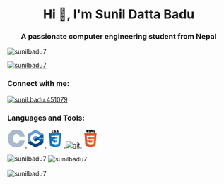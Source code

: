 <h1 align="center">Hi 👋, I'm Sunil Datta Badu</h1>
<h3 align="center">A passionate computer engineering student from Nepal</h3>

<p align="left"> <img src="https://komarev.com/ghpvc/?username=sunilbadu7&label=Profile%20views&color=0e75b6&style=flat" alt="sunilbadu7" /> </p>

<p align="left"> <a href="https://github.com/ryo-ma/github-profile-trophy"><img src="https://github-profile-trophy.vercel.app/?username=sunilbadu7" alt="sunilbadu7" /></a> </p>

<h3 align="left">Connect with me:</h3>
<p align="left">
<a href="https://fb.com/sunil.badu.451079" target="blank"><img align="center" src="https://raw.githubusercontent.com/rahuldkjain/github-profile-readme-generator/master/src/images/icons/Social/facebook.svg" alt="sunil.badu.451079" height="30" width="40" /></a>
</p>

<h3 align="left">Languages and Tools:</h3>
<p align="left"> <a href="https://www.cprogramming.com/" target="_blank" rel="noreferrer"> <img src="https://raw.githubusercontent.com/devicons/devicon/master/icons/c/c-original.svg" alt="c" width="40" height="40"/> </a> <a href="https://www.w3schools.com/cpp/" target="_blank" rel="noreferrer"> <img src="https://raw.githubusercontent.com/devicons/devicon/master/icons/cplusplus/cplusplus-original.svg" alt="cplusplus" width="40" height="40"/> </a> <a href="https://www.w3schools.com/css/" target="_blank" rel="noreferrer"> <img src="https://raw.githubusercontent.com/devicons/devicon/master/icons/css3/css3-original-wordmark.svg" alt="css3" width="40" height="40"/> </a> <a href="https://git-scm.com/" target="_blank" rel="noreferrer"> <img src="https://www.vectorlogo.zone/logos/git-scm/git-scm-icon.svg" alt="git" width="40" height="40"/> </a> <a href="https://www.w3.org/html/" target="_blank" rel="noreferrer"> <img src="https://raw.githubusercontent.com/devicons/devicon/master/icons/html5/html5-original-wordmark.svg" alt="html5" width="40" height="40"/> </a> </p>

<p><img align="left" src="https://github-readme-stats.vercel.app/api/top-langs?username=sunilbadu7&show_icons=true&locale=en&layout=compact" alt="sunilbadu7" /></p>

<p>&nbsp;<img align="center" src="https://github-readme-stats.vercel.app/api?username=sunilbadu7&show_icons=true&locale=en" alt="sunilbadu7" /></p>

<p><img align="center" src="https://github-readme-streak-stats.herokuapp.com/?user=sunilbadu7&" alt="sunilbadu7" /></p>
